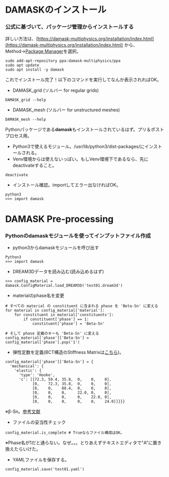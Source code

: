 # DAMASKのインストール
### 公式に基づいて、パッケージ管理からインストールする
詳しい方法は、[https://damask-multiphysics.org/installation/index.html](https://damask-multiphysics.org/installation/index.html)
から、Method→[Package Manager](https://damask-multiphysics.org/installation/package_manager.html#package-manager)を選択。

```
sudo add-apt-repository ppa:damask-multiphysics/ppa
sudo apt update
sudo apt install -y damask
```
これでインストール完了！以下のコマンドを実行してなんか表示されればOK。

- DAMASK_grid (ソルバー for regular grids)
```
DAMASK_grid --help
```
- DAMASK_mesh (ソルバー for unstructured meshes)
```
DAMASK_mesh --help
```
Pythonパッケージである<b>damask</b>もインストールされているはず。プリ＆ポストプロセス用。
- Python3で使えるモジュール。/usr/lib/python3/dist-packages/にインストールされる。
- Venv環境からは使えないっぽい。もしVenv環境下であるなら、先にdeactivateすること。
```
deactivate
```
- インストール確認。importしてエラー出なければOK。
```
python3
>>> import damask
```

# DAMASK Pre-processing
### Pythonのdamaskモジュールを使ってインプットファイル作成
- python3からdamaskモジュールを呼び出す
```
Python3
>>> import damask
```
- DREAM3Dデータを読み込む(読み込めるはず)
```
>>> config_material = damask.ConfigMaterial.load_DREAM3D('test01.dream3d')
```
- materialのphase名を変更
```
# すべての material の constituent に含まれる phase を 'Beta-Sn' に変える
for material in config_material['material']:
    for constituent in material['constituents']:
        if constituent['phase'] == 1:
            constituent['phase'] = 'Beta-Sn'

# そして phase 定義のキーも 'Beta-Sn' に変える
config_material['phase']['Beta-Sn'] = config_material['phase'].pop('1')
```

- 弾性定数を定義(BCT構造のStiffness Matrixは[こちら](https://damask-multiphysics.org/documentation/crystal_structures/body-centered-tetragonal.html#body-centered-tetragonal-ti))。
```
config_material['phase']['Beta-Sn'] = {
  'mechanical': {
    'elastic': {
      'type': 'Hooke',
      'c': [[72.3, 59.4, 35.8,  0,    0,    0],
            [0,    72.3, 35.8,  0,    0,    0],
            [0,    0,    88.4,  0,    0,    0],
            [0,    0,    0,     22.0, 0,    0],
            [0,    0,    0,     0,    22.0, 0],
            [0,    0,    0,     0,    0,    24.0]]}}}
```
※β-Sn。[参考文献](https://doi.org/10.2320/matertrans.MH201808)

- ファイルの妥当性チェック
```
config_material.is_complete # Trueならファイル構成はOK。
```
※Phase名が1だと通らない。なぜ。。。とりあえずテキストエディタで"A"に置き換えたらいけた。

- YAMLファイルを保存する。
```
config_material.save('test01.yaml')
```


